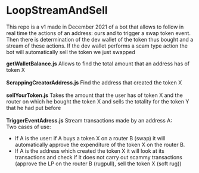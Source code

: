 # LoopStreamAndSell
This repo is a v1 made in December 2021
 of a bot that allows to follow in real time the actions of an address: ours and to trigger a swap token event. Then there is determination of the dev wallet of the token thus bought and a stream of these actions. If the dev wallet performs a scam type action the bot will automatically sell the token we just swapped

**getWalletBalance.js** Allows to find the total amount that an address has of token X <br/><br/>
**ScrappingCreatorAddress.js** Find the address that created the token X<br/><br/>
**sellYourToken.js** Takes the amount that the user has of token X and the router on which he bought the token X and sells the totality for the token Y that he had put before <br/><br/>
**TriggerEventAdress.js** Stream transactions made by an address A: <br/>
Two cases of use: <br/>
* If A is the user: if A buys a token X on a router B (swap) it will automatically approve the expenditure of the token X on the router B.<br/>
* If A is the address which created the token X it will look at its transactions and check if it does not carry out scammy transactions (approve the LP on the router B (rugpull), sell the token X (soft rug))<br/><br/>
